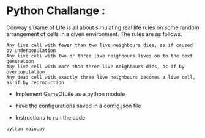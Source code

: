 # Python Challange :

Conway's Game of Life is all about simulating real life rules on some random arrangement of cells in a given environment. The rules are as follows.

    Any live cell with fewer than two live neighbours dies, as if caused by underpopulation
    Any live cell with two or three live neighbours lives on to the next generation
    Any live cell with more than three live neighbours dies, as if by overpopulation
    Any dead cell with exactly three live neighbours becomes a live cell, as if by reproduction
- Implement GameOfLife as a python module
- have the configurations saved in a config.json file

- Instructions to run the code 
```
python main.py
```


